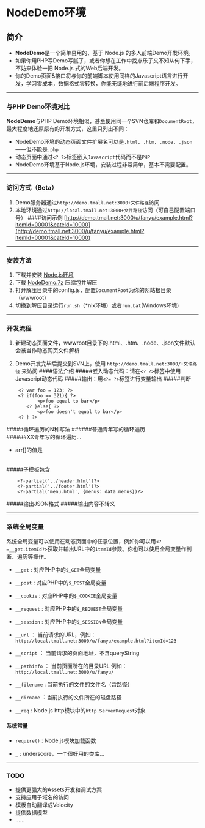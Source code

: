 # NodeDemo环境

## 简介
* **NodeDemo**是一个简单易用的、基于 Node.js 的多人前端Demo开发环境。  
* 如果你用PHP写Demo写腻了，或者你想在工作中找点乐子又不知从何下手，不妨来体验一把 Node.js 式的Web后端开发。
* 你的Demo页面&接口将与你的前端脚本使用同样的Javascript语言进行开发，学习零成本，数据格式零转换，你能无缝地进行前后端程序开发。

---------

### 与PHP Demo环境对比
**NodeDemo**与PHP Demo环境相似，甚至使用同一个SVN仓库和`DocumentRoot`，最大程度地还原原有的开发方式，这里只列出不同：

* NodeDemo环境的动态页面文件扩展名可以是`.html, .htm, .node, .json`——但不能是`.php`
* 动态页面中通过`<? ?>`标签嵌入`Javascript`代码而不是`PHP`
* NodeDemo环境基于Node.js环境，安装过程非常简单，基本不需要配置。

---------------

### 访问方式（Beta）
1. Demo服务器通过`http://demo.tmall.net:3000+文件路径`访问
2. 本地环境通过`http://local.tmall.net:3000+文件路径`访问（可自己配置端口号）
####访问示例
[http://demo.tmall.net:3000/u/fanyu/example.html?itemId=00001&cateId=10000](http://demo.tmall.net:3000/u/fanyu/example.html?itemId=00001&cateId=10000)


----------------


### 安装方法
1. 下载并安装 [Node.js环境](http://nodejs.org)
2. 下载 [NodeDemo.7z](http://demo.tmall.net/u/fanyu/NodeDemo.7z) 压缩包并解压
3. 打开解压目录中的config.js，配置`DocumentRoot`为你的网站根目录（wwwroot）
4. 切换到解压目录运行`run.sh`（*nix环境）或者`run.bat`(Windows环境)


--------------------


### 开发流程
1. 新建动态页面文件，wwwroot目录下的.html、.htm、.node、.json文件默认会被当作动态网页文件解析
2. Demo开发完毕后提交到SVN上，使用 `http://demo.tmall.net:3000/+文件路径` 来访问
####语法介绍
#####嵌入动态代码：请在`<? ?>`标签中使用Javascript动态代码
#####输出：用`<?= ?>`标签进行变量输出
#####判断   
  	
		<? var foo = 123; ?>
		<? if(foo == 321){ ?>
    	       <p>foo equal to bar</p>
		   <? }else{ ?>
		       <p>foo doesn't equal to bar</p>
		<? } ?>
#####循环遍历的N种写法
######普通青年写的循环遍历
		<? for(var i = 0; i < items.length; i++){ ?>
	    	<?=items[i]?>  
		<? } ?>
######XX青年写的循环遍历…
		<ul>
			<?
			[1,2,3,4,5].forEach(function(v,k){
			?>
			<li>
				arr[<?=k?>]的值是<?=v?>
			</li>
			<? }) ?>
		</ul>				
#####子模板包含

		<?-partial('../header.html')?>
		<?-partial('../footer.html')?>
		<?-partial('menu.html', {menus: data.menus})?>
#####输出JSON格式
		<?=JSON.stringify(__request)?>
#####输出内容不转义
		<?-varname?>

--------

### 系统全局变量  
系统全局变量可以使用在动态页面中的任意位置，例如你可以用`<?=__get.itemId?>`获取并输出URL中的`itemId`参数。你也可以使用全局变量作判断、遍历等操作。

* `__get` : 对应PHP中的`$_GET`全局变量  

* `__post` : 对应PHP中的`$_POST`全局变量  

* `__cookie` : 对应PHP中的`$_COOKIE`全局变量  

* `__request` : 对应PHP中的`$_REQUEST`全局变量  

* `__session` : 对应PHP中的`$_SESSION`全局变量

* `__url` ： 当前请求的URL，例如：`http://local.tmall.net:3000/u/fanyu/example.html?itemId=123`

* `__script` ： 当前请求的页面地址，不含queryString 

* `__pathinfo` ： 当前页面所在的目录URL 例如：`http://local.tmall.net:3000/u/fanyu/` 

* `__filename` : 当前执行的文件的文件名（含路径）

* `__dirname` ：当前执行的文件所在的磁盘路径

* `__req` : Node.js http模块中的`http.ServerRequest`对象
	

#### 系统常量
* `require()` : Node.js模块加载函数

* `_` : underscore，一个很好用的类库…

____________

### TODO

* 提供更强大的Assets开发和调试方案
* 支持应用子域名的访问
* 模板自动翻译成Velocity
* 提供数据模型
* ……  



